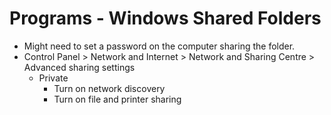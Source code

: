 # Programs - Windows Shared Folders

- Might need to set a password on the computer sharing the folder.
- Control Panel > Network and Internet > Network and Sharing Centre > Advanced sharing settings
  - Private
    - Turn on network discovery
    - Turn on file and printer sharing
